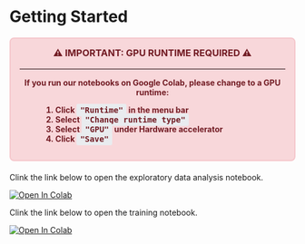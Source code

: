# Getting Started

<div style="background-color: #f8d7da; color: #721c24; padding: 15px; border: 2px solid #f5c6cb; border-radius: 8px; margin: 20px 0;">
  <h3 style="margin-top: 0; text-align: center;">⚠️ IMPORTANT: GPU RUNTIME REQUIRED ⚠️</h3>
  <hr style="border: 1px solid #f5c6cb; margin: 10px 0;">
  <p style="font-weight: bold; text-align: center;">If you run our notebooks on Google Colab, please change to a GPU runtime:</p>
  <ol style="font-weight: bold; margin-left: 40px;">
    <li>Click <span style="background-color: #e9ecef; padding: 3px 6px; border-radius: 3px; font-family: monospace;">"Runtime"</span> in the menu bar</li>
    <li>Select <span style="background-color: #e9ecef; padding: 3px 6px; border-radius: 3px; font-family: monospace;">"Change runtime type"</span></li>
    <li>Select <span style="background-color: #e9ecef; padding: 3px 6px; border-radius: 3px; font-family: monospace;">"GPU"</span> under Hardware accelerator</li>
    <li>Click <span style="background-color: #e9ecef; padding: 3px 6px; border-radius: 3px; font-family: monospace;">"Save"</span></li>
  </ol>
</div>

Clink the link below to open the exploratory data analysis notebook.

[![Open In Colab](https://colab.research.google.com/assets/colab-badge.svg)](https://colab.research.google.com/github/cottascience/crosstalk-q1-2025/blob/main/EDA.ipynb)

Clink the link below to open the training notebook.

[![Open In Colab](https://colab.research.google.com/assets/colab-badge.svg)](https://colab.research.google.com/github/cottascience/crosstalk-q1-2025/blob/main/notebook.ipynb)
